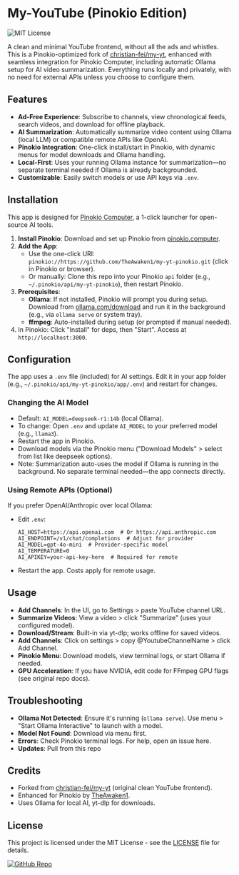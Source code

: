 # My-YouTube (Pinokio Edition)

![MIT License](https://img.shields.io/badge/License-MIT-blue.svg?style=flat-square&logo=opensource-initiative&logoColor=white)

A clean and minimal YouTube frontend, without all the ads and whistles. This is a Pinokio-optimized fork of [christian-fei/my-yt](https://github.com/christian-fei/my-yt), enhanced with seamless integration for Pinokio Computer, including automatic Ollama setup for AI video summarization. Everything runs locally and privately, with no need for external APIs unless you choose to configure them.

## Features
- **Ad-Free Experience**: Subscribe to channels, view chronological feeds, search videos, and download for offline playback.
- **AI Summarization**: Automatically summarize video content using Ollama (local LLM) or compatible remote APIs like OpenAI.
- **Pinokio Integration**: One-click install/start in Pinokio, with dynamic menus for model downloads and Ollama handling.
- **Local-First**: Uses your running Ollama instance for summarization—no separate terminal needed if Ollama is already backgrounded.
- **Customizable**: Easily switch models or use API keys via `.env`.

## Installation
This app is designed for [Pinokio Computer](https://pinokio.computer), a 1-click launcher for open-source AI tools.

1. **Install Pinokio**: Download and set up Pinokio from [pinokio.computer](https://pinokio.computer).
2. **Add the App**:
   - Use the one-click URI: `pinokio://https://github.com/TheAwaken1/my-yt-pinokio.git` (click in Pinokio or browser).
   - Or manually: Clone this repo into your Pinokio `api` folder (e.g., `~/.pinokio/api/my-yt-pinokio`), then restart Pinokio.
3. **Prerequisites**:
   - **Ollama**: If not installed, Pinokio will prompt you during setup. Download from [ollama.com/download](https://ollama.com/download) and run it in the background (e.g., via `ollama serve` or system tray).
   - **ffmpeg**: Auto-installed during setup (or prompted if manual needed).
4. In Pinokio: Click "Install" for deps, then "Start". Access at `http://localhost:3000`.

## Configuration
The app uses a `.env` file (included) for AI settings. Edit it in your app folder (e.g., `~/.pinokio/api/my-yt-pinokio/app/.env`) and restart for changes.

### Changing the AI Model
- Default: `AI_MODEL=deepseek-r1:14b` (local Ollama).
- To change: Open `.env` and update `AI_MODEL` to your preferred model (e.g., `llama3`).
- Restart the app in Pinokio.
- Download models via the Pinokio menu ("Download Models" > select from list like deepseek options).
- Note: Summarization auto-uses the model if Ollama is running in the background. No separate terminal needed—the app connects directly.

### Using Remote APIs (Optional)
If you prefer OpenAI/Anthropic over local Ollama:
- Edit `.env`:
  ```
  AI_HOST=https://api.openai.com  # Or https://api.anthropic.com
  AI_ENDPOINT=/v1/chat/completions  # Adjust for provider
  AI_MODEL=gpt-4o-mini  # Provider-specific model
  AI_TEMPERATURE=0
  AI_APIKEY=your-api-key-here  # Required for remote
  ```
- Restart the app. Costs apply for remote usage.

## Usage
- **Add Channels**: In the UI, go to Settings > paste YouTube channel URL.
- **Summarize Videos**: View a video > click "Summarize" (uses your configured model).
- **Download/Stream**: Built-in via yt-dlp; works offline for saved videos.
- **Add Channels**: Click on settings > copy @YoutubeChannelName > click Add Channel.
- **Pinokio Menu**: Download models, view terminal logs, or start Ollama if needed.
- **GPU Acceleration**: If you have NVIDIA, edit code for FFmpeg GPU flags (see original repo docs).

## Troubleshooting
- **Ollama Not Detected**: Ensure it's running (`ollama serve`). Use menu > "Start Ollama Interactive" to launch with a model.
- **Model Not Found**: Download via menu first.
- **Errors**: Check Pinokio terminal logs. For help, open an issue here.
- **Updates**: Pull from this repo 

## Credits
- Forked from [christian-fei/my-yt](https://github.com/christian-fei/my-yt) (original clean YouTube frontend).
- Enhanced for Pinokio by [TheAwaken1](https://github.com/TheAwaken1).
- Uses Ollama for local AI, yt-dlp for downloads.

## License
This project is licensed under the MIT License - see the [LICENSE](LICENSE) file for details.


[![GitHub Repo](https://img.shields.io/badge/GitHub-Repo-green?style=flat-square&logo=github&logoColor=white)](https://github.com/TheAwaken1/my-yt-pinokio)
